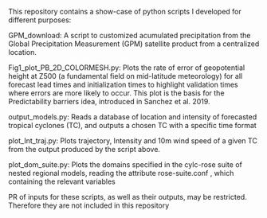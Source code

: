 This repository contains a show-case of python scripts I developed for different purposes:

GPM_download: A script to customized acumulated precipitation from the Global Precipitation Measurement (GPM) satellite product from a centralized location. 

Fig1_plot_PB_2D_COLORMESH.py: Plots the rate of error of geopotential height at Z500 (a fundamental field on mid-latitude meteorology) for all forecast lead times and initialization times to highlight validation times where errors are more likely to occur. This plot is the basis for the Predictability barriers idea, introduced in Sanchez et al. 2019.

output_models.py: Reads a database of location and intensity of forecasted tropical cyclones (TC), and outputs a chosen TC with a specific time format

plot_Int_traj.py: Plots trajectory, Intensity and 10m wind speed of a given TC from the output produced by the script above. 

plot_dom_suite.py: Plots the domains specified in the cylc-rose suite of nested regional models, reading the attribute rose-suite.conf , which containing the relevant variables

PR of inputs for these scripts, as well as their outputs, may be restricted. Therefore they are not included in this repository
